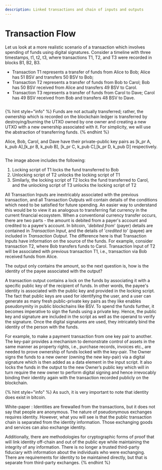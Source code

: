 ```yaml
---
description: Linked transactions and chain of inputs and outputs
---
```


# Transaction Flow

Let us look at a more realistic scenario of a transaction which involves spending of funds using digital signatures. Consider a timeline with three timestamps, t1, t2, t3, where transactions T1, T2, and T3 were recorded in blocks B1, B2, B3.

* Transaction T1 represents a transfer of funds from Alice to Bob; Alice has 51 BSV and transfers 50 BSV to Bob;
* Transaction T2 represents a transfer of funds from Bob to Carol; Bob has 50 BSV received from Alice and transfers 49 BSV to Carol.
* Transaction T3 represents a transfer of funds from Carol to Dave; Carol has 49 BSV received from Bob and transfers 48 BSV to Dave.

<figure><img src="https://github.com/jonesjBSV/bsv-skills-center/blob/master/bsv-skills-center/bsv-protocol-documentation/.gitbook/assets/TransactionLifecycle_Slide04.png" alt=""><figcaption></figcaption></figure>

{% hint style="info" %}
Funds are not actually transferred; rather, the ownership which is recorded on the blockchain ledger is transferred by destroying/burning the UTXO owned by one owner and creating a new UTXO with a new ownership associated with it. For simplicity, we will use the abstraction of transferring funds.
{% endhint %}

Alice, Bob, Carol, and Dave have their private-public key pairs as \[k\_pr A, k\_pub A],\[k\_pr B, k\_pub B], \[k\_pr C, k\_pub C],\[k\_pr D, k\_pub D] respectively.

<figure><img src="https://github.com/jonesjBSV/bsv-skills-center/blob/master/bsv-skills-center/bsv-protocol-documentation/.gitbook/assets/TransactionLifecycle_Slide05.gif" alt=""><figcaption></figcaption></figure>

The image above includes the following:

1. Locking script of T1 locks the fund transferred to Bob
2. Unlocking script of T2 unlocks the locking script of T1
3. Similarly, the locking script of T2 locks the fund transferred to Carol, and the unlocking script of T3 unlocks the locking script of T2

All Transaction Inputs are inextricably associated with the previous transaction, and all Transaction Outputs will contain details of the conditions which need to be satisfied for future spending. An easier way to understand this would be to view it as analogous to transferring fiat currency in the current financial ecosystem. When a conventional currency transfer occurs, there are two parts - the amount is debited from a payer's account and credited to a payee's account. In bitcoin, '_debited from_' (payer) details are contained in _Transaction Input_, and the details of '_credited to_' (payee) are included in _Transaction Output_. The difference here is that Transaction Inputs have information on the source of the funds. For example, consider transaction T2, where Bob transfers funds to Carol. Transaction Input of T2 will be associated with previous transaction T1, i.e., transaction via Bob received funds from Alice.

The output only contains the amount, so the next question is, how is the identity of the payee associated with the output?

A transaction output contains a lock on the funds by associating it with a specific public key of the recipient of funds. In other words, the payee's identity is associated with the public key and provided in the locking script. The fact that public keys are used for identifying the user, and a user can generate as many fresh public-private key pairs as they like enables pseudonymity in public blockchains like BSV. To spend the funds further, it becomes imperative to sign the funds using a private key. Hence, the public key and signature are included in the script as well as the operand to verify the signature. Once the digital signatures are used, they intricately bind the identity of the person with the funds.

For example, to make a payment transaction from one key pair to another. The key-pair provides a mechanism to demonstrate control of assets in the same manner as property rights, i.e., purchase records, invoices etc., are needed to prove ownership of funds locked with the key-pair. The Owner signs the funds to a new owner (owning the new key-pair) via a digital signature which is then added as a data element in the input script. It also locks the funds in the output to the new Owner’s public key which will in turn require the new owner to perform digital signing and hence irrevocably binding their identity again with the transaction recorded publicly on the blockchain.

{% hint style="info" %}
As such, it is very important to note that identity does exist in bitcoin.

White-paper : Identities are firewalled from the transactions, but it does not say that people are anonymous. The nature of pseudonymous exchanges requires identity. However, what you will see is that the public transaction chain is separated from the identity information. Those exchanging goods and services can also exchange identity.

Additionally, there are methodologies for cryptographic forms of proof that will link identity off-chain and out of the public eye while maintaining the integrity of any information. There is no longer a trusted third-party fiduciary with information about the individuals who were exchanging. There are requirements for identity to be maintained directly, but that is separate from third-party exchanges.
{% endhint %}
